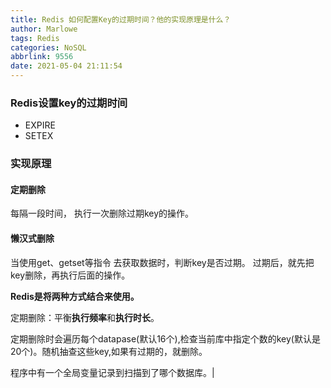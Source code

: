 ```yaml
---
title: Redis 如何配置Key的过期时间？他的实现原理是什么？
author: Marlowe
tags: Redis
categories: NoSQL
abbrlink: 9556
date: 2021-05-04 21:11:54
---
```


<!--more-->

### Redis设置key的过期时间

* EXPIRE
* SETEX


### 实现原理


#### 定期删除

每隔一段时间， 执行一次删除过期key的操作。

#### 懒汉式删除

当使用get、getset等指令 去获取数据时，判断key是否过期。 过期后，就先把key删除，再执行后面的操作。

**Redis是将两种方式结合来使用。**

定期删除：平衡**执行频率**和**执行时长**。

定期删除时会遍历每个datapase(默认16个),检查当前库中指定个数的key(默认是20个)。随机抽查这些key,如果有过期的，就删除。

程序中有一个全局变量记录到扫描到了哪个数据库。|